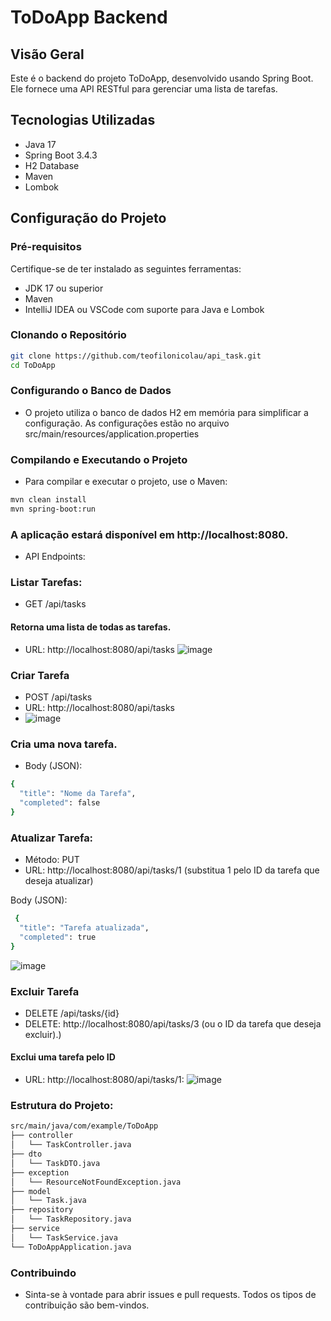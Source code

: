 # ToDoApp Backend

## Visão Geral
Este é o backend do projeto ToDoApp, desenvolvido usando Spring Boot. Ele fornece uma API RESTful para gerenciar uma lista de tarefas.

## Tecnologias Utilizadas
- Java 17
- Spring Boot 3.4.3
- H2 Database
- Maven
- Lombok

## Configuração do Projeto

### Pré-requisitos
Certifique-se de ter instalado as seguintes ferramentas:
- JDK 17 ou superior
- Maven
- IntelliJ IDEA ou VSCode com suporte para Java e Lombok

### Clonando o Repositório
```bash
git clone https://github.com/teofilonicolau/api_task.git
cd ToDoApp
```
### Configurando o Banco de Dados
 - O projeto utiliza o banco de dados H2 em memória para simplificar a configuração. As configurações estão no arquivo src/main/resources/application.properties

### Compilando e Executando o Projeto
 - Para compilar e executar o projeto, use o Maven:
```bash
mvn clean install
mvn spring-boot:run

```
### A aplicação estará disponível em http://localhost:8080.

 - API Endpoints:
 
### Listar Tarefas:
 - GET /api/tasks
#### Retorna uma lista de todas as tarefas.
- URL: http://localhost:8080/api/tasks
![image](https://github.com/user-attachments/assets/c154220d-1e41-4b55-b4b0-5ba6ea2ea653)


### Criar Tarefa
- POST /api/tasks
- URL: http://localhost:8080/api/tasks
- ![image](https://github.com/user-attachments/assets/00e742db-3cd3-43ec-b55c-c9af8c1fe601)


### Cria uma nova tarefa.

- Body (JSON):
  
```bash
{
  "title": "Nome da Tarefa",
  "completed": false
}
```



### Atualizar Tarefa:
- Método: PUT
- URL:  http://localhost:8080/api/tasks/1 (substitua 1 pelo ID da tarefa que deseja atualizar)

Body (JSON):
```bash
 {
  "title": "Tarefa atualizada",
  "completed": true
}
```
![image](https://github.com/user-attachments/assets/de0a5e64-1185-4eb7-a45e-cbefad003c6d)



### Excluir Tarefa
 - DELETE /api/tasks/{id}
 - DELETE: http://localhost:8080/api/tasks/3 (ou o ID da tarefa que deseja excluir).)

#### Exclui uma tarefa pelo ID
- URL: http://localhost:8080/api/tasks/1: 
![image](https://github.com/user-attachments/assets/c64ca1f8-8ae5-4714-b1c5-4b6f40d324c1)

### Estrutura do Projeto:
  
```bash
src/main/java/com/example/ToDoApp
├── controller
│   └── TaskController.java
├── dto
│   └── TaskDTO.java
├── exception
│   └── ResourceNotFoundException.java
├── model
│   └── Task.java
├── repository
│   └── TaskRepository.java
├── service
│   └── TaskService.java
└── ToDoAppApplication.java


```
### Contribuindo
- Sinta-se à vontade para abrir issues e pull requests. Todos os tipos de contribuição são bem-vindos.












